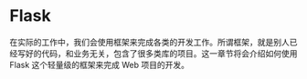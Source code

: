 # Flask

在实际的工作中，我们会使用框架来完成各类的开发工作。所谓框架，就是别人已经写好的代码，和业务无关，包含了很多类库的项目。这一章节将会介绍如何使用 Flask 这个轻量级的框架来完成 Web 项目的开发。